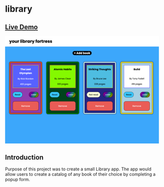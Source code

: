 # library
## [Live Demo](https://salvantjeff.github.io/library/)
![Library](images/library-screen-shot.png)

## Introduction
Purpose of this project was to create a small Library app. 
The app would allow users to create a catalog of any book of 
their choice by completing a popup form.
